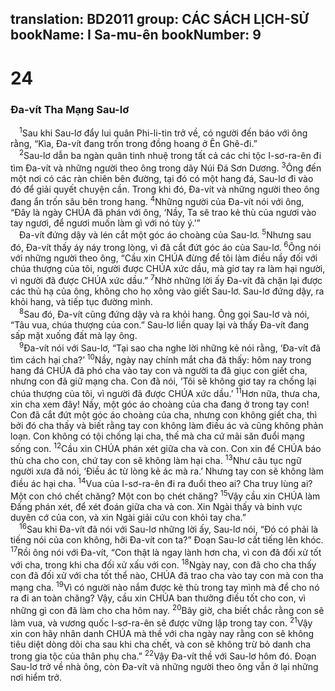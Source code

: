 translation: BD2011
group: CÁC SÁCH LỊCH-SỬ
bookName: I Sa-mu-ên 
bookNumber: 9
-------

<div class="title"><h1>24</h1><h3>Ða-vít Tha Mạng Sau-lơ</h3></div>
<span class="verse 1sa_24_1"> <sup>1</sup>Sau khi Sau-lơ đẩy lui quân Phi-li-tin trở về, có người đến báo với ông rằng, “Kìa, Ða-vít đang trốn trong đồng hoang ở Ên Ghê-đi.”<br/></span>
<span class="verse 1sa_24_2"> <sup>2</sup>Sau-lơ dẫn ba ngàn quân tinh nhuệ trong tất cả các chi tộc I-sơ-ra-ên đi tìm Ða-vít và những người theo ông trong dãy Núi Ðá Sơn Dương. </span>
<span class="verse 1sa_24_3"><sup>3</sup>Ông đến một nơi có các ràn chiên bên đường, tại đó có một hang đá, Sau-lơ đi vào đó để giải quyết chuyện cần. Trong khi đó, Ða-vít và những người theo ông đang ẩn trốn sâu bên trong hang. </span>
<span class="verse 1sa_24_4"><sup>4</sup>Những người của Ða-vít nói với ông, “Ðây là ngày CHÚA đã phán với ông, ‘Nầy, Ta sẽ trao kẻ thù của ngươi vào tay ngươi, để ngươi muốn làm gì với nó tùy ý.’”<br/> Ða-vít đứng dậy và lén cắt một góc áo choàng của Sau-lơ. </span>
<span class="verse 1sa_24_5"><sup>5</sup>Nhưng sau đó, Ða-vít thấy áy náy trong lòng, vì đã cắt đứt góc áo của Sau-lơ. </span>
<span class="verse 1sa_24_6"><sup>6</sup>Ông nói với những người theo ông, “Cầu xin CHÚA đừng để tôi làm điều nầy đối với chúa thượng của tôi, người được CHÚA xức dầu, mà giơ tay ra làm hại người, vì người đã được CHÚA xức dầu.” </span>
<span class="verse 1sa_24_7"><sup>7</sup>Nhờ những lời ấy Ða-vít đã chặn lại được các thủ hạ của ông, không cho họ xông vào giết Sau-lơ. Sau-lơ đứng dậy, ra khỏi hang, và tiếp tục đường mình.<br/></span>
<span class="verse 1sa_24_8"> <sup>8</sup>Sau đó, Ða-vít cũng đứng dậy và ra khỏi hang. Ông gọi Sau-lơ và nói, “Tâu vua, chúa thượng của con.” Sau-lơ liền quay lại và thấy Ða-vít đang sấp mặt xuống đất mà lạy ông.<br/></span>
<span class="verse 1sa_24_9"> <sup>9</sup>Ða-vít nói với Sau-lơ, “Tại sao cha nghe lời những kẻ nói rằng, ‘Ða-vít đã tìm cách hại cha?’ </span>
<span class="verse 1sa_24_10"><sup>10</sup>Nầy, ngày nay chính mắt cha đã thấy: hôm nay trong hang đá CHÚA đã phó cha vào tay con và người ta đã giục con giết cha, nhưng con đã giữ mạng cha. Con đã nói, ‘Tôi sẽ không giơ tay ra chống lại chúa thượng của tôi, vì người đã được CHÚA xức dầu.’ </span>
<span class="verse 1sa_24_11"><sup>11</sup>Hơn nữa, thưa cha, xin cha xem đây! Nầy, một góc áo choàng của cha đang ở trong tay con! Con đã cắt đứt một góc áo choàng của cha, nhưng con không giết cha, thì bởi đó cha thấy và biết rằng tay con không làm điều ác và cũng không phản loạn. Con không có tội chống lại cha, thế mà cha cứ mãi săn đuổi mạng sống con. </span>
<span class="verse 1sa_24_12"><sup>12</sup>Cầu xin CHÚA phán xét giữa cha và con. Con xin để CHÚA báo thù cha cho con, chứ tay con sẽ không làm hại cha. </span>
<span class="verse 1sa_24_13"><sup>13</sup>Như câu tục ngữ người xưa đã nói, ‘Ðiều ác từ lòng kẻ ác mà ra.’ Nhưng tay con sẽ không làm điều ác hại cha. </span>
<span class="verse 1sa_24_14"><sup>14</sup>Vua của I-sơ-ra-ên đi ra đuổi theo ai? Cha truy lùng ai? Một con chó chết chăng? Một con bọ chét chăng? </span>
<span class="verse 1sa_24_15"><sup>15</sup>Vậy cầu xin CHÚA làm Ðấng phán xét, để xét đoán giữa cha và con. Xin Ngài thấy và binh vực duyên cớ của con, và xin Ngài giải cứu con khỏi tay cha.”<br/></span>
<span class="verse 1sa_24_16"> <sup>16</sup>Sau khi Ða-vít đã nói với Sau-lơ những lời ấy, Sau-lơ nói, “Ðó có phải là tiếng nói của con không, hỡi Ða-vít con ta?” Ðoạn Sau-lơ cất tiếng lên khóc. </span>
<span class="verse 1sa_24_17"><sup>17</sup>Rồi ông nói với Ða-vít, “Con thật là ngay lành hơn cha, vì con đã đối xử tốt với cha, trong khi cha đối xử xấu với con. </span>
<span class="verse 1sa_24_18"><sup>18</sup>Ngày nay, con đã cho cha thấy con đã đối xử với cha tốt thể nào, CHÚA đã trao cha vào tay con mà con tha mạng cha. </span>
<span class="verse 1sa_24_19"><sup>19</sup>Vì có người nào nắm được kẻ thù trong tay mình mà để cho nó ra đi an toàn chăng? Vậy, cầu xin CHÚA ban thưởng điều tốt cho con, vì những gì con đã làm cho cha hôm nay. </span>
<span class="verse 1sa_24_20"><sup>20</sup>Bây giờ, cha biết chắc rằng con sẽ làm vua, và vương quốc I-sơ-ra-ên sẽ được vững lập trong tay con. </span>
<span class="verse 1sa_24_21"><sup>21</sup>Vậy xin con hãy nhân danh CHÚA mà thề với cha ngày nay rằng con sẽ không tiêu diệt dòng dõi cha sau khi cha chết, và con sẽ không trừ bỏ danh cha trong gia tộc của thân phụ cha.” </span>
<span class="verse 1sa_24_22"><sup>22</sup>Vậy Ða-vít thề với Sau-lơ hôm đó. Ðoạn Sau-lơ trở về nhà ông, còn Ða-vít và những người theo ông vẫn ở lại những nơi hiểm trở.<br/></span>
